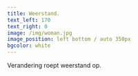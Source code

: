 ```yaml
---
title: Weerstand.
text_left: 170
text_right: 0
image: /img/woman.jpg
image_position: left bottom / auto 350px
bgcolor: white
---
```


Verandering roept weerstand op.